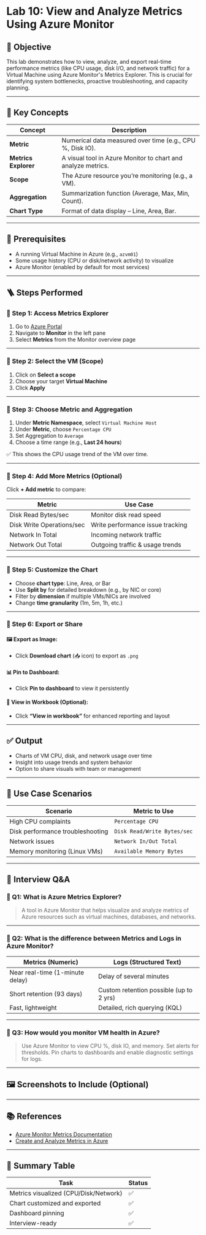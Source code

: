 # Lab 10: View and Analyze Metrics Using Azure Monitor

## 🎯 Objective

This lab demonstrates how to view, analyze, and export real-time performance metrics (like CPU usage, disk I/O, and network traffic) for a Virtual Machine using Azure Monitor's Metrics Explorer. This is crucial for identifying system bottlenecks, proactive troubleshooting, and capacity planning.

---

## 🧠 Key Concepts

| Concept              | Description |
|----------------------|-------------|
| **Metric**           | Numerical data measured over time (e.g., CPU %, Disk IO). |
| **Metrics Explorer** | A visual tool in Azure Monitor to chart and analyze metrics. |
| **Scope**            | The Azure resource you’re monitoring (e.g., a VM). |
| **Aggregation**      | Summarization function (Average, Max, Min, Count). |
| **Chart Type**       | Format of data display – Line, Area, Bar. |

---

## 🧪 Prerequisites

- A running Virtual Machine in Azure (e.g., `azvm01`)
- Some usage history (CPU or disk/network activity) to visualize
- Azure Monitor (enabled by default for most services)

---

## 🪜 Steps Performed

### 🔹 Step 1: Access Metrics Explorer

1. Go to [Azure Portal](https://portal.azure.com)
2. Navigate to **Monitor** in the left pane
3. Select **Metrics** from the Monitor overview page

---

### 🔹 Step 2: Select the VM (Scope)

1. Click on **Select a scope**
2. Choose your target **Virtual Machine**
3. Click **Apply**

---

### 🔹 Step 3: Choose Metric and Aggregation

1. Under **Metric Namespace**, select `Virtual Machine Host`
2. Under **Metric**, choose `Percentage CPU`
3. Set Aggregation to `Average`
4. Choose a time range (e.g., **Last 24 hours**)

✅ This shows the CPU usage trend of the VM over time.

---

### 🔹 Step 4: Add More Metrics (Optional)

Click **+ Add metric** to compare:

| Metric                     | Use Case                          |
|----------------------------|-----------------------------------|
| Disk Read Bytes/sec        | Monitor disk read speed           |
| Disk Write Operations/sec  | Write performance issue tracking  |
| Network In Total           | Incoming network traffic          |
| Network Out Total          | Outgoing traffic & usage trends   |

---

### 🔹 Step 5: Customize the Chart

- Choose **chart type**: Line, Area, or Bar
- Use **Split by** for detailed breakdown (e.g., by NIC or core)
- Filter by **dimension** if multiple VMs/NICs are involved
- Change **time granularity** (1m, 5m, 1h, etc.)

---

### 🔹 Step 6: Export or Share

#### 🖼 Export as Image:
- Click **Download chart** (📥 icon) to export as `.png`

#### 📊 Pin to Dashboard:
- Click **Pin to dashboard** to view it persistently

#### 📁 View in Workbook (Optional):
- Click **“View in workbook”** for enhanced reporting and layout

---

## ✅ Output

- Charts of VM CPU, disk, and network usage over time
- Insight into usage trends and system behavior
- Option to share visuals with team or management

---

## 🔁 Use Case Scenarios

| Scenario                          | Metric to Use              |
|-----------------------------------|----------------------------|
| High CPU complaints               | `Percentage CPU`           |
| Disk performance troubleshooting  | `Disk Read/Write Bytes/sec`|
| Network issues                    | `Network In/Out Total`     |
| Memory monitoring (Linux VMs)     | `Available Memory Bytes`   |

---

## 📘 Interview Q&A

### 🔹 Q1: What is Azure Metrics Explorer?
> A tool in Azure Monitor that helps visualize and analyze metrics of Azure resources such as virtual machines, databases, and networks.

---

### 🔹 Q2: What is the difference between Metrics and Logs in Azure Monitor?

| Metrics (Numeric)              | Logs (Structured Text)                |
|-------------------------------|----------------------------------------|
| Near real-time (1-minute delay) | Delay of several minutes               |
| Short retention (93 days)      | Custom retention possible (up to 2 yrs)|
| Fast, lightweight              | Detailed, rich querying (KQL)          |

---

### 🔹 Q3: How would you monitor VM health in Azure?
> Use Azure Monitor to view CPU %, disk IO, and memory. Set alerts for thresholds. Pin charts to dashboards and enable diagnostic settings for logs.

---

## 🖼 Screenshots to Include (Optional)


---

## 📚 References

- [Azure Monitor Metrics Documentation](https://learn.microsoft.com/en-us/azure/azure-monitor/essentials/metrics)
- [Create and Analyze Metrics in Azure](https://learn.microsoft.com/en-us/azure/azure-monitor/visualize/tutorial-metrics-explorer)

---

## 📌 Summary Table

| Task                                  | Status |
|---------------------------------------|--------|
| Metrics visualized (CPU/Disk/Network) | ✅     |
| Chart customized and exported         | ✅     |
| Dashboard pinning                     | ✅     |
| Interview-ready                       | ✅     |


